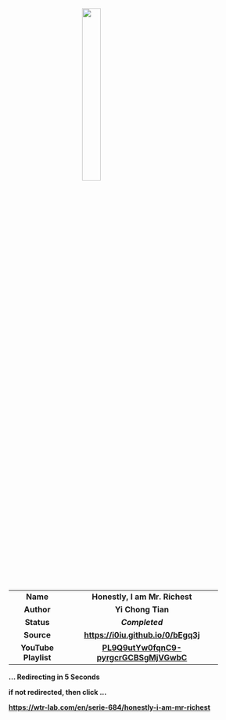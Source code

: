 
<meta charset="UTF-8">
<meta name="viewport" content="width=device-width, initial-scale=1.0">
<meta http-equiv="refresh" content="5;url=https://wtr-lab.com/en/serie-684/honestly-i-am-mr-richest">

<div style='margin: auto; width: 85%; padding: 10px;'>

<img src="../.image/h,iamr.webp" style='display: block; margin: auto; width: 30%;'>

| | |
| :---: | :---: |
| **Name** | **Honestly, I am Mr. Richest** |
| **Author** | **Yi Chong Tian** |
| **Status** | ***Completed*** |
| **Source** | **https://i0iu.github.io/0/bEgq3j** |
| **YouTube Playlist** | [**PL9Q9utYw0fqnC9-pyrgcrGCBSgMjVGwbC**](https://www.youtube.com/playlist?list=PL9Q9utYw0fqnC9-pyrgcrGCBSgMjVGwbC) |

**... Redirecting in 5 Seconds**

**if not redirected, then click ...**

**https://wtr-lab.com/en/serie-684/honestly-i-am-mr-richest**

</div>
